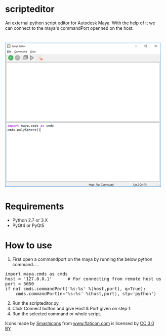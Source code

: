# scripteditor
An external python script editor for Autodesk Maya. With the help of it we can connect to the maya's commandPort openned on the host.

<h1><img src="preview.PNG" alt="Preview"></h1>


# Requirements
* Python 2.7 or 3.X
* PyQt4 or PyQt5

# How to use
1. First open a commandport on the maya by running the below python command.....
<pre>
import maya.cmds as cmds
host = '127.0.0.1'		# For connecting from remote host use the IP address of the machine
port = 5050
if not cmds.commandPort('%s:%s' %(host,port), q=True):
    cmds.commandPort(n='%s:%s' %(host,port), stp='python')
</pre>        
2. Run the scripteditor.py.
3. Click Connect button and give Host & Port given on step 1.
4. Run the selected command or whole script.



<div>Icons made by <a href="https://www.flaticon.com/authors/smashicons" title="Smashicons">Smashicons</a> from <a href="https://www.flaticon.com/"         title="Flaticon">www.flaticon.com</a> is licensed by <a href="http://creativecommons.org/licenses/by/3.0/"         title="Creative Commons BY 3.0" target="_blank">CC 3.0 BY</a></div>
